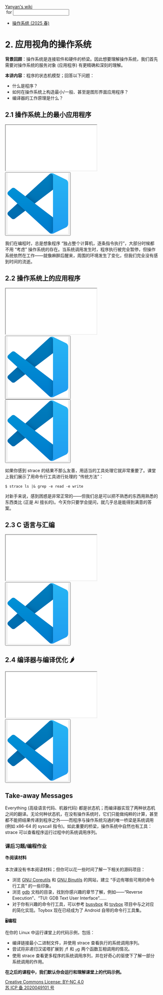 <!DOCTYPE html><html><head><meta charSet="utf-8"/><meta name="viewport" content="width=device-width"/><title>Yanyan&#x27;s Wiki</title><link rel="stylesheet" href="https://cdn.jsdelivr.net/npm/katex@0.16.9/dist/katex.min.css"/><link rel="stylesheet" href="https://cdnjs.cloudflare.com/ajax/libs/highlight.js/11.6.0/styles/default.min.css"/><meta name="next-head-count" content="5"/><link rel="preload" href="../../_next/static/css/e993edd6a18ef4f0.css" as="style"/><link rel="stylesheet" href="../../_next/static/css/e993edd6a18ef4f0.css" data-n-g=""/><noscript data-n-css=""></noscript><script defer="" nomodule="" src="../../_next/static/chunks/polyfills-c67a75d1b6f99dc8.js"></script><script src="../../_next/static/chunks/webpack-f73d82589f972e7d.js" defer=""></script><script src="../../_next/static/chunks/framework-66d32731bdd20e83.js" defer=""></script><script src="../../_next/static/chunks/main-3929bf55b0f13a18.js" defer=""></script><script src="../../_next/static/chunks/pages/_app-00b06920b385caf1.js" defer=""></script><script src="../../_next/static/chunks/pages/[[...index]]-877ec949b69be209.js" defer=""></script><script src="../../_next/static/a2FwJzUPGFGc0QcwaUr13/_buildManifest.js" defer=""></script><script src="../../_next/static/a2FwJzUPGFGc0QcwaUr13/_ssgManifest.js" defer=""></script></head><body><div id="__next"><div class="bg-slate-300/10"><div class="sticky top-0 z-40 w-full backdrop-blur flex-none border-b border-slate-900/10 bg-white/75 supports-backdrop-blur:bg-white/60"><div class="max-w-8xl mx-auto"><div class="py-4 border-b border-slate-900/10 lg:px-8 lg:border-0 dark:border-slate-300/10 mx-4 lg:mx-0"><div class="relative flex items-center"><a href="../../index.html">Yanyan&#x27;s wiki</a><form class="text-xs text-slate-500"> for <input type="text" name="token" class="font-mono text-xs w-16" maxLength="8"/></form><div class="relative hidden lg:flex items-center ml-4 pl-4 border-l"><nav class="text-sm leading-6 font-semibold text-slate-700 dark:text-slate-200"><ul class="flex space-x-8"><li><a class="hover:text-sky-500 dark:hover:text-sky-400" href="../2025/index.html">操作系统 (2025 春)</a></li></ul></nav></div></div></div></div></div><div class="container mx-auto max-w-5xl flex flex-col min-h-screen px-4"><div class="wiki bg-neutral-200/10"><h1>2. 应用视角的操作系统</h1>
<p><strong>背景回顾</strong>：操作系统是连接软件和硬件的桥梁。因此想要理解操作系统，我们首先需要对操作系统的服务对象 (应用程序) 有更精确和深刻的理解。</p>
<p><strong>本讲内容</strong>：程序的状态机模型；回答以下问题：</p>
<ul>
<li>什么是程序？</li>
<li>如何在操作系统上构造最小/一般、甚至是图形界面应用程序？</li>
<li>编译器的工作原理是什么？</li>
</ul>
<h2>2.1 操作系统上的最小应用程序</h2>
<div class="mx-20"><div class="text-center"><div class="slideshow w-full aspect-[4/3]"><iframe class="w-full h-full" src="slides/2.1.html"></iframe></div></div></div>
<div class="box blue-box"><div><span class="float-left text-4xl mr-3 mt-2"><button class="hover:bg-blue-300 text-white font-bold px-2 rounded"><img class="w-10" src="../img/vscode.svg"/></button></span><span class="font-serif text-lg border-b border-slate-600"><b></b></span><div class="font-serif pt-2"><div></div></div></div></div>
<p>我们在编程时，总是想象程序 “独占整个计算机，逐条指令执行”，大部分时候都不用 “考虑” 操作系统的存在。当系统调用发生时，程序执行被完全暂停，但操作系统依然在工作——就像麻醉后醒来，周围的环境发生了变化，但我们完全没有感到时间的流逝。</p>
<h2>2.2 操作系统上的应用程序</h2>
<div class="mx-20"><div class="text-center"><div class="slideshow w-full aspect-[4/3]"><iframe class="w-full h-full" src="slides/2.2.html"></iframe></div></div></div>
<div class="box blue-box"><div><span class="float-left text-4xl mr-3 mt-2"><button class="hover:bg-blue-300 text-white font-bold px-2 rounded"><img class="w-10" src="../img/vscode.svg"/></button></span><span class="font-serif text-lg border-b border-slate-600"><b></b></span><div class="font-serif pt-2"><div></div></div></div></div>
<div class="box blue-box"><div><span class="float-left text-4xl mr-3 mt-2"><button class="hover:bg-blue-300 text-white font-bold px-2 rounded"><img class="w-10" src="../img/vscode.svg"/></button></span><span class="font-serif text-lg border-b border-slate-600"><b></b></span><div class="font-serif pt-2"><div></div></div></div></div>
<p>如果你感到 strace 的结果不那么友善，用适当的工具处理它就非常重要了。课堂上我们展示了用命令行工具进行处理的 “传统方法”：</p>
<pre><code class="hljs language-text">$ strace ls |&amp; grep -e read -e write
</code></pre>
<p>对新手来说，感到困惑是非常正常的——但我们总是可以把不熟悉的东西用熟悉的东西类比 (正是 AI 擅长的)。今天你只要学会提问，就几乎总是能得到满意的答案。</p>
<h2>2.3 C 语言与汇编</h2>
<div class="mx-20"><div class="text-center"><div class="slideshow w-full aspect-[4/3]"><iframe class="w-full h-full" src="slides/2.3.html"></iframe></div></div></div>
<div class="box blue-box"><div><span class="float-left text-4xl mr-3 mt-2"><button class="hover:bg-blue-300 text-white font-bold px-2 rounded"><img class="w-10" src="../img/vscode.svg"/></button></span><span class="font-serif text-lg border-b border-slate-600"><b></b></span><div class="font-serif pt-2"><div></div></div></div></div>
<h2>2.4 编译器与编译优化 🌶️</h2>
<div class="mx-20"><div class="text-center"><div class="slideshow w-full aspect-[4/3]"><iframe class="w-full h-full" src="slides/2.4.html"></iframe></div></div></div>
<div class="box blue-box"><div><span class="float-left text-4xl mr-3 mt-2"><button class="hover:bg-blue-300 text-white font-bold px-2 rounded"><img class="w-10" src="../img/vscode.svg"/></button></span><span class="font-serif text-lg border-b border-slate-600"><b></b></span><div class="font-serif pt-2"><div></div></div></div></div>
<h2>Take-away Messages</h2>
<p>Everything (高级语言代码、机器代码) 都是状态机；而编译器实现了两种状态机之间的翻译。无论何种状态机，在没有操作系统时，它们只能做纯粹的计算，甚至都不能把结果传递到程序之外——而程序与操作系统沟通的唯一桥梁是系统调用 (例如 x86-64 的 syscall 指令)。如此重要的桥梁，操作系统中自然也有工具：strace 可以查看程序运行过程中的系统调用序列。</p>
<h3>课后习题/编程作业</h3>
<div class="box blue-box"><div><span class="float-left text-4xl mr-3 mt-2">📚</span><span class="font-serif text-lg border-b border-slate-600"><b>阅读材料</b></span><div class="font-serif pt-2"><p>本次课没有书本阅读材料；但你可以花一些时间了解一下相关的源码项目：</p><ul>
<li>浏览 <a href="https://www.gnu.org/software/coreutils/">GNU Coreutils</a> 和 <a href="https://www.gnu.org/software/binutils/">GNU Binutils</a> 的网站，建立 “手边有哪些可用的命令行工具” 的一些印象。</li>
<li>浏览 <a href="https://sourceware.org/gdb/current/onlinedocs/gdb.html/">gdb</a> 文档的目录，找到你感兴趣的章节了解，例如——“Reverse Execution”、“TUI: GDB Text User Interface”……</li>
<li>对于你有兴趣的命令行工具，可以参考 <a href="https://www.busybox.net">busybox</a> 和 <a href="https://landley.net/toybox/about.html">toybox</a> 项目中与之对应的简化实现。Toybox 现在已经成为了 Android 自带的命令行工具集。</li>
</ul></div></div></div>
<div class="box blue-box"><div><span class="float-left text-4xl mr-3 mt-2">🖥️</span><span class="font-serif text-lg border-b border-slate-600"><b>编程</b></span><div class="font-serif pt-2"><p>在你的 Linux 中运行课堂上的代码示例，包括：</p><ul>
<li>编译链接最小二进制文件，并使用 strace 查看执行的系统调用序列。</li>
<li>尝试将非递归汉诺塔扩展到 <span class="katex"><span class="katex-mathml"><math xmlns="http://www.w3.org/1998/Math/MathML"><semantics><mrow><mi>f</mi></mrow><annotation encoding="application/x-tex">f</annotation></semantics></math></span><span class="katex-html" aria-hidden="true"><span class="base"><span class="strut" style="height:0.8889em;vertical-align:-0.1944em"></span><span class="mord mathnormal" style="margin-right:0.10764em">f</span></span></span></span> 和 <span class="katex"><span class="katex-mathml"><math xmlns="http://www.w3.org/1998/Math/MathML"><semantics><mrow><mi>g</mi></mrow><annotation encoding="application/x-tex">g</annotation></semantics></math></span><span class="katex-html" aria-hidden="true"><span class="base"><span class="strut" style="height:0.625em;vertical-align:-0.1944em"></span><span class="mord mathnormal" style="margin-right:0.03588em">g</span></span></span></span> 两个函数互相调用的情况。</li>
<li>使用 strace 查看更多程序的系统调用序列，并在好奇心的驱使下了解一部分系统调用的作用。</li>
</ul><p><strong>在之后的课程中，我们默认你会运行和理解课堂上的代码示例。</strong></p></div></div></div></div></div><div class="bg-neutral-100 text-center text-neutral-600 dark:bg-neutral-600 dark:text-neutral-200 lg:text-left"><div class="bg-neutral-200 p-6 text-center dark:bg-neutral-700"><a rel="license" href="http://creativecommons.org/licenses/by-nc/4.0/">Creative Commons License: BY-NC 4.0</a><br/><a href="https://beian.miit.gov.cn/">苏 ICP 备 2020049101 号</a></div></div></div></div><script id="__NEXT_DATA__" type="application/json">{"props":{"pageProps":{"source":{"compiledSource":"/*@jsxRuntime automatic @jsxImportSource react*/\nconst {Fragment: _Fragment, jsx: _jsx, jsxs: _jsxs} = arguments[0];\nconst {useMDXComponents: _provideComponents} = arguments[0];\nfunction _createMdxContent(props) {\n  const _components = Object.assign({\n    h1: \"h1\",\n    p: \"p\",\n    strong: \"strong\",\n    ul: \"ul\",\n    li: \"li\",\n    h2: \"h2\",\n    pre: \"pre\",\n    code: \"code\",\n    h3: \"h3\",\n    a: \"a\",\n    span: \"span\",\n    math: \"math\",\n    semantics: \"semantics\",\n    mrow: \"mrow\",\n    mi: \"mi\",\n    annotation: \"annotation\"\n  }, _provideComponents(), props.components), {Slideshow, Demo, Box} = _components;\n  if (!Box) _missingMdxReference(\"Box\", true);\n  if (!Demo) _missingMdxReference(\"Demo\", true);\n  if (!Slideshow) _missingMdxReference(\"Slideshow\", true);\n  return _jsxs(_Fragment, {\n    children: [_jsx(_components.h1, {\n      children: \"2. 应用视角的操作系统\"\n    }), \"\\n\", _jsxs(_components.p, {\n      children: [_jsx(_components.strong, {\n        children: \"背景回顾\"\n      }), \"：操作系统是连接软件和硬件的桥梁。因此想要理解操作系统，我们首先需要对操作系统的服务对象 (应用程序) 有更精确和深刻的理解。\"]\n    }), \"\\n\", _jsxs(_components.p, {\n      children: [_jsx(_components.strong, {\n        children: \"本讲内容\"\n      }), \"：程序的状态机模型；回答以下问题：\"]\n    }), \"\\n\", _jsxs(_components.ul, {\n      children: [\"\\n\", _jsx(_components.li, {\n        children: \"什么是程序？\"\n      }), \"\\n\", _jsx(_components.li, {\n        children: \"如何在操作系统上构造最小/一般、甚至是图形界面应用程序？\"\n      }), \"\\n\", _jsx(_components.li, {\n        children: \"编译器的工作原理是什么？\"\n      }), \"\\n\"]\n    }), \"\\n\", _jsx(_components.h2, {\n      children: \"2.1 操作系统上的最小应用程序\"\n    }), \"\\n\", _jsx(Slideshow, {\n      url: \"slides/2.1.html\"\n    }), \"\\n\", _jsx(Demo, {\n      path: \"intro/minimal\"\n    }), \"\\n\", _jsx(_components.p, {\n      children: \"我们在编程时，总是想象程序 “独占整个计算机，逐条指令执行”，大部分时候都不用 “考虑” 操作系统的存在。当系统调用发生时，程序执行被完全暂停，但操作系统依然在工作——就像麻醉后醒来，周围的环境发生了变化，但我们完全没有感到时间的流逝。\"\n    }), \"\\n\", _jsx(_components.h2, {\n      children: \"2.2 操作系统上的应用程序\"\n    }), \"\\n\", _jsx(Slideshow, {\n      url: \"slides/2.2.html\"\n    }), \"\\n\", _jsx(Demo, {\n      path: \"intro/tar\"\n    }), \"\\n\", _jsx(Demo, {\n      path: \"intro/strace\"\n    }), \"\\n\", _jsx(_components.p, {\n      children: \"如果你感到 strace 的结果不那么友善，用适当的工具处理它就非常重要了。课堂上我们展示了用命令行工具进行处理的 “传统方法”：\"\n    }), \"\\n\", _jsx(_components.pre, {\n      children: _jsx(_components.code, {\n        className: \"hljs language-text\",\n        children: \"$ strace ls |\u0026 grep -e read -e write\\n\"\n      })\n    }), \"\\n\", _jsx(_components.p, {\n      children: \"对新手来说，感到困惑是非常正常的——但我们总是可以把不熟悉的东西用熟悉的东西类比 (正是 AI 擅长的)。今天你只要学会提问，就几乎总是能得到满意的答案。\"\n    }), \"\\n\", _jsx(_components.h2, {\n      children: \"2.3 C 语言与汇编\"\n    }), \"\\n\", _jsx(Slideshow, {\n      url: \"slides/2.3.html\"\n    }), \"\\n\", _jsx(Demo, {\n      path: \"intro/hanoi\"\n    }), \"\\n\", _jsx(_components.h2, {\n      children: \"2.4 编译器与编译优化 🌶️\"\n    }), \"\\n\", _jsx(Slideshow, {\n      url: \"slides/2.4.html\"\n    }), \"\\n\", _jsx(Demo, {\n      path: \"intro/compiler-opt\"\n    }), \"\\n\", _jsx(_components.h2, {\n      children: \"Take-away Messages\"\n    }), \"\\n\", _jsx(_components.p, {\n      children: \"Everything (高级语言代码、机器代码) 都是状态机；而编译器实现了两种状态机之间的翻译。无论何种状态机，在没有操作系统时，它们只能做纯粹的计算，甚至都不能把结果传递到程序之外——而程序与操作系统沟通的唯一桥梁是系统调用 (例如 x86-64 的 syscall 指令)。如此重要的桥梁，操作系统中自然也有工具：strace 可以查看程序运行过程中的系统调用序列。\"\n    }), \"\\n\", _jsx(_components.h3, {\n      children: \"课后习题/编程作业\"\n    }), \"\\n\", _jsxs(Box, {\n      logo: \"📚\",\n      title: \"阅读材料\",\n      children: [_jsx(_components.p, {\n        children: \"本次课没有书本阅读材料；但你可以花一些时间了解一下相关的源码项目：\"\n      }), _jsxs(_components.ul, {\n        children: [\"\\n\", _jsxs(_components.li, {\n          children: [\"浏览 \", _jsx(_components.a, {\n            href: \"https://www.gnu.org/software/coreutils/\",\n            children: \"GNU Coreutils\"\n          }), \" 和 \", _jsx(_components.a, {\n            href: \"https://www.gnu.org/software/binutils/\",\n            children: \"GNU Binutils\"\n          }), \" 的网站，建立 “手边有哪些可用的命令行工具” 的一些印象。\"]\n        }), \"\\n\", _jsxs(_components.li, {\n          children: [\"浏览 \", _jsx(_components.a, {\n            href: \"https://sourceware.org/gdb/current/onlinedocs/gdb.html/\",\n            children: \"gdb\"\n          }), \" 文档的目录，找到你感兴趣的章节了解，例如——“Reverse Execution”、“TUI: GDB Text User Interface”……\"]\n        }), \"\\n\", _jsxs(_components.li, {\n          children: [\"对于你有兴趣的命令行工具，可以参考 \", _jsx(_components.a, {\n            href: \"https://www.busybox.net\",\n            children: \"busybox\"\n          }), \" 和 \", _jsx(_components.a, {\n            href: \"https://landley.net/toybox/about.html\",\n            children: \"toybox\"\n          }), \" 项目中与之对应的简化实现。Toybox 现在已经成为了 Android 自带的命令行工具集。\"]\n        }), \"\\n\"]\n      })]\n    }), \"\\n\", _jsxs(Box, {\n      logo: \"🖥️\",\n      title: \"编程\",\n      children: [_jsx(_components.p, {\n        children: \"在你的 Linux 中运行课堂上的代码示例，包括：\"\n      }), _jsxs(_components.ul, {\n        children: [\"\\n\", _jsx(_components.li, {\n          children: \"编译链接最小二进制文件，并使用 strace 查看执行的系统调用序列。\"\n        }), \"\\n\", _jsxs(_components.li, {\n          children: [\"尝试将非递归汉诺塔扩展到 \", _jsxs(_components.span, {\n            className: \"katex\",\n            children: [_jsx(_components.span, {\n              className: \"katex-mathml\",\n              children: _jsx(_components.math, {\n                xmlns: \"http://www.w3.org/1998/Math/MathML\",\n                children: _jsxs(_components.semantics, {\n                  children: [_jsx(_components.mrow, {\n                    children: _jsx(_components.mi, {\n                      children: \"f\"\n                    })\n                  }), _jsx(_components.annotation, {\n                    encoding: \"application/x-tex\",\n                    children: \"f\"\n                  })]\n                })\n              })\n            }), _jsx(_components.span, {\n              className: \"katex-html\",\n              \"aria-hidden\": \"true\",\n              children: _jsxs(_components.span, {\n                className: \"base\",\n                children: [_jsx(_components.span, {\n                  className: \"strut\",\n                  style: {\n                    height: \"0.8889em\",\n                    verticalAlign: \"-0.1944em\"\n                  }\n                }), _jsx(_components.span, {\n                  className: \"mord mathnormal\",\n                  style: {\n                    marginRight: \"0.10764em\"\n                  },\n                  children: \"f\"\n                })]\n              })\n            })]\n          }), \" 和 \", _jsxs(_components.span, {\n            className: \"katex\",\n            children: [_jsx(_components.span, {\n              className: \"katex-mathml\",\n              children: _jsx(_components.math, {\n                xmlns: \"http://www.w3.org/1998/Math/MathML\",\n                children: _jsxs(_components.semantics, {\n                  children: [_jsx(_components.mrow, {\n                    children: _jsx(_components.mi, {\n                      children: \"g\"\n                    })\n                  }), _jsx(_components.annotation, {\n                    encoding: \"application/x-tex\",\n                    children: \"g\"\n                  })]\n                })\n              })\n            }), _jsx(_components.span, {\n              className: \"katex-html\",\n              \"aria-hidden\": \"true\",\n              children: _jsxs(_components.span, {\n                className: \"base\",\n                children: [_jsx(_components.span, {\n                  className: \"strut\",\n                  style: {\n                    height: \"0.625em\",\n                    verticalAlign: \"-0.1944em\"\n                  }\n                }), _jsx(_components.span, {\n                  className: \"mord mathnormal\",\n                  style: {\n                    marginRight: \"0.03588em\"\n                  },\n                  children: \"g\"\n                })]\n              })\n            })]\n          }), \" 两个函数互相调用的情况。\"]\n        }), \"\\n\", _jsx(_components.li, {\n          children: \"使用 strace 查看更多程序的系统调用序列，并在好奇心的驱使下了解一部分系统调用的作用。\"\n        }), \"\\n\"]\n      }), _jsx(_components.p, {\n        children: _jsx(_components.strong, {\n          children: \"在之后的课程中，我们默认你会运行和理解课堂上的代码示例。\"\n        })\n      })]\n    })]\n  });\n}\nfunction MDXContent(props = {}) {\n  const {wrapper: MDXLayout} = Object.assign({}, _provideComponents(), props.components);\n  return MDXLayout ? _jsx(MDXLayout, Object.assign({}, props, {\n    children: _jsx(_createMdxContent, props)\n  })) : _createMdxContent(props);\n}\nreturn {\n  default: MDXContent\n};\nfunction _missingMdxReference(id, component) {\n  throw new Error(\"Expected \" + (component ? \"component\" : \"object\") + \" `\" + id + \"` to be defined: you likely forgot to import, pass, or provide it.\");\n}\n","frontmatter":{},"scope":{}},"frontmatter":{}},"__N_SSG":true},"page":"/[[...index]]","query":{"index":["OS","2024","lect2.md"]},"buildId":"a2FwJzUPGFGc0QcwaUr13","isFallback":false,"gsp":true,"scriptLoader":[]}</script></body></html>